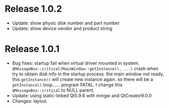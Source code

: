 Release 1.0.2
=============
* Update: show physic disk number and part number
* Update: show device vendor and product string



Release 1.0.1
=============
* Bug fixes: startup fail when virtual driver mounted in system.
    `QMessageBox::critical(MainWindow::getInstance(), ...)` crash
    when try to obtain disk info in the startup process.
    the main window not ready, this `getInstance()` will create new instance again.
    so there will be a `getInstance()` loop...... program FATAL.
    I change this `QMessageBox::critical` to NULL parent.
* Update: using static-linked Qt5.9.6 with mingw and QtCreator9.0.0
* Changes: layout.


